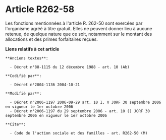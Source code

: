 # Article R262-58

Les fonctions mentionnées à l'article R. 262-50 sont exercées par l'organisme agréé à titre gratuit. Elles ne peuvent donner
lieu à aucune retenue, de quelque nature que ce soit, notamment sur le montant des allocations et des primes forfaitaires
reçues.

**Liens relatifs à cet article**

	**Anciens textes**:

	  - Décret n°88-1115 du 12 décembre 1988 - art. 10 (Ab)

	**Codifié par**:

	  - Décret n°2004-1136 2004-10-21

	**Modifié par**:

	  - Décret n°2006-1197 2006-09-29 art. 10 I, V JORF 30 septembre 2006 en vigueur le 1er octobre 2006
	  - Décret n°2006-1197 du 29 septembre 2006 - art. 10 () JORF 30 septembre 2006 en vigueur le 1er octobre 2006

	**Cite**:

	  - Code de l'action sociale et des familles - art. R262-50 (M)
